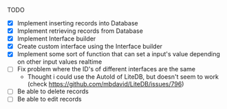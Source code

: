 TODO
- [x] Implement inserting records into Database
- [x] Implement retrieving records from Database
- [x] Implement Interface builder
- [x] Create custom interface using the Interface builder
- [x] Implement some sort of function that can set a input's value depending on other input values realtime
- [ ] Fix problem where the ID's of different interfaces are the same
	- Thought i could use the AutoId of LiteDB, but doesn't seem to work (check https://github.com/mbdavid/LiteDB/issues/796)
- [ ] Be able to delete records
- [ ] Be able to edit records